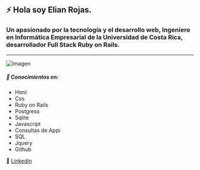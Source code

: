 
## ⚡ Hola soy Elian Rojas.
### Un apasionado por la tecnología y el desarrollo web, Ingeniero en Informática Empresarial de la Universidad de Costa Rica, desarrollador Full Stack Ruby on Rails.
---

![Imagen](https://lh3.googleusercontent.com/proxy/jxSkMPlBUAQkADUYh_j5LCHflxsmC-ShsNc4B81nACHrK3QqeXN6xCvXnNaDsc27uALYjOO9i-V7cjIF_YZv6vXwSim5ukVUWhqU1w9_hn_hMtTux4NRe0vpfPL9Rk6pt8kUKPcJ)
##### 💬 Conocimientos  en:

- Html 
- Css
- Ruby on Rails
- Postgress
- Sqlite
- Javascript
- Consultas de Appi
- SQL
- Jquery 
- Github

🔭 [Linkedin](https://www.linkedin.com/in/elian-rojas/)


<!--
**Elian1978/Elian1978** is a ✨ _special_ ✨ repository because its `README.md` (this file) appears on your GitHub profile.

Here are some ideas to get you started:

- 🔭 I’m currently working on ...
- 🌱 I’m currently learning ...
- 👯 I’m looking to collaborate on ...
- 🤔 I’m looking for help with ...
- 💬 Ask me about ...
- 📫 How to reach me: ...
- 😄 Pronouns: ...
- ⚡ Fun fact: ...
-->
